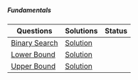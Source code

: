##### Fundamentals

| Questions         | Solutions    | Status |
| ----------------- | ------------ | ------ |
| [Binary Search]() | [Solution]() |        |
| [Lower Bound]()   | [Solution]() |        |
| [Upper Bound]()   | [Solution]() |        |
